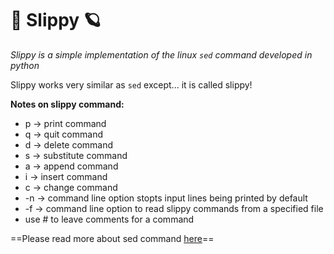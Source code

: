 # 🌈 Slippy 🪐

*Slippy is a simple implementation of the linux `sed` command developed in python*

Slippy works very similar as `sed` except... it is called slippy!

**Notes on slippy command:**
- p -> print command
- q -> quit command
- d -> delete command
- s -> substitute command
- a -> append command
- i -> insert command
- c -> change command 
- -n -> command line option stopts input lines being printed by default
- -f -> command line option to read slippy commands from a specified file
- use # to leave comments for a command

==Please read more about sed command [here](https://www.gnu.org/software/sed/manual/sed.html)==
